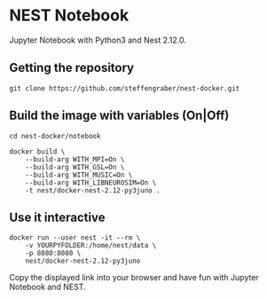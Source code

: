 # NEST Notebook

Jupyter Notebook with Python3 and Nest 2.12.0.


## Getting the repository

    git clone https://github.com/steffengraber/nest-docker.git


## Build the image with variables (On|Off)

    cd nest-docker/notebook
    
    docker build \
        --build-arg WITH_MPI=On \
        --build-arg WITH_GSL=On \
        --build-arg WITH_MUSIC=On \
        --build-arg WITH_LIBNEUROSIM=On \
        -t nest/docker-nest-2.12-py3juno .
  
## Use it interactive
    
    docker run --user nest -it --rm \
        -v YOURPYFOLDER:/home/nest/data \
        -p 8080:8080 \
        nest/docker-nest-2.12-py3juno

Copy the displayed link into your browser and have fun with Jupyter Notebook 
and NEST.

